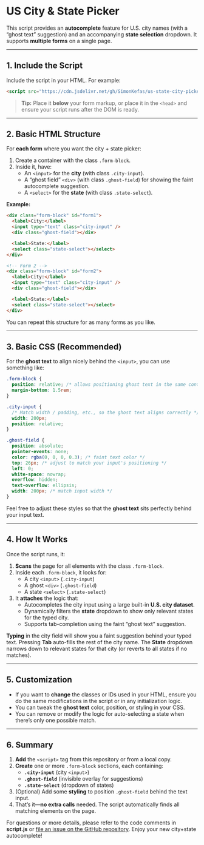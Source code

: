 # US City & State Picker

This script provides an **autocomplete** feature for U.S. city names (with a “ghost text” suggestion) and an accompanying **state selection** dropdown. It supports **multiple forms** on a single page.

---

## 1. Include the Script

Include the script in your HTML. For example:

```html
<script src="https://cdn.jsdelivr.net/gh/SimonKefas/us-state-city-picker@latest/script.js"></script>
```

> **Tip:** Place it **below** your form markup, or place it in the `<head>` and ensure your script runs after the DOM is ready.

---

## 2. Basic HTML Structure

For **each form** where you want the city + state picker:

1. Create a container with the class `.form-block`.
2. Inside it, have:
   - An `<input>` for the **city** (with class `.city-input`).
   - A “ghost field” `<div>` (with class `.ghost-field`) for showing the faint autocomplete suggestion.
   - A `<select>` for the **state** (with class `.state-select`).

**Example:**

```html
<div class="form-block" id="form1">
  <label>City:</label>
  <input type="text" class="city-input" />
  <div class="ghost-field"></div>

  <label>State:</label>
  <select class="state-select"></select>
</div>

<!-- Form 2 -->
<div class="form-block" id="form2">
  <label>City:</label>
  <input type="text" class="city-input" />
  <div class="ghost-field"></div>

  <label>State:</label>
  <select class="state-select"></select>
</div>
```

You can repeat this structure for as many forms as you like.

---

## 3. Basic CSS (Recommended)

For the **ghost text** to align nicely behind the `<input>`, you can use something like:

```css
.form-block {
  position: relative; /* allows positioning ghost text in the same container */
  margin-bottom: 1.5rem;
}

.city-input {
  /* Match width / padding, etc., so the ghost text aligns correctly */
  width: 200px;
  position: relative;
}

.ghost-field {
  position: absolute;
  pointer-events: none;
  color: rgba(0, 0, 0, 0.3); /* faint text color */
  top: 26px; /* adjust to match your input's positioning */
  left: 0;
  white-space: nowrap;
  overflow: hidden;
  text-overflow: ellipsis;
  width: 200px; /* match input width */
}
```

Feel free to adjust these styles so that the **ghost text** sits perfectly behind your input text.

---

## 4. How It Works

Once the script runs, it:
1. **Scans** the page for all elements with the class `.form-block`.
2. Inside each `.form-block`, it looks for:
   - A city `<input>` (`.city-input`)
   - A ghost `<div>` (`.ghost-field`)
   - A state `<select>` (`.state-select`)
3. It **attaches** the logic that:
   - Autocompletes the city input using a large built-in **U.S. city dataset**.
   - Dynamically filters the **state** dropdown to show only relevant states for the typed city.
   - Supports tab-completion using the faint “ghost text” suggestion.

**Typing** in the city field will show you a faint suggestion behind your typed text. Pressing **Tab** auto-fills the rest of the city name. The **State** dropdown narrows down to relevant states for that city (or reverts to all states if no matches).

---

## 5. Customization

- If you want to **change** the classes or IDs used in your HTML, ensure you do the same modifications in the script or in any initialization logic.
- You can tweak the **ghost text** color, position, or styling in your CSS.
- You can remove or modify the logic for auto-selecting a state when there’s only one possible match.

---

## 6. Summary

1. **Add** the `<script>` tag from this repository or from a local copy.
2. **Create** one or more `.form-block` sections, each containing:
   - **`.city-input`** (city `<input>`)
   - **`.ghost-field`** (invisible overlay for suggestions)
   - **`.state-select`** (dropdown of states)
3. (Optional) Add some **styling** to position `.ghost-field` behind the text input.
4. That’s it—**no extra calls** needed. The script automatically finds all matching elements on the page.

For questions or more details, please refer to the code comments in **script.js** or [file an issue on the GitHub repository](https://github.com/SimonKefas/us-state-city-picker). Enjoy your new city+state autocomplete!